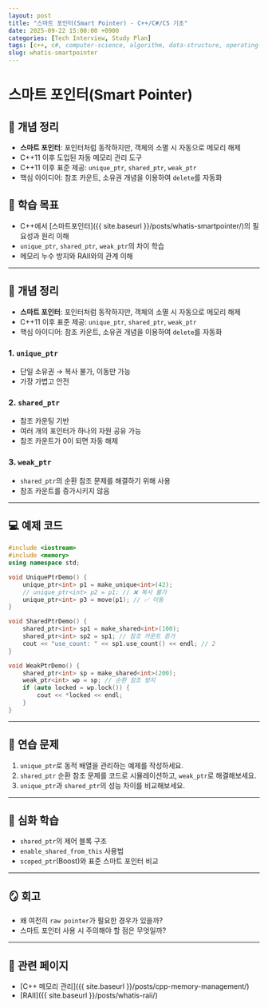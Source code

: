 ```yaml
---
layout: post
title: "스마트 포인터(Smart Pointer) - C++/C#/CS 기초"
date: 2025-09-22 15:00:00 +0900
categories: [Tech Interview, Study Plan]
tags: [c++, c#, computer-science, algorithm, data-structure, operating-system, network, database, design-pattern]
slug: whatis-smartpointer
---
```


# 스마트 포인터(Smart Pointer)

## 📌 개념 정리
- **스마트 포인터**: 포인터처럼 동작하지만, 객체의 소멸 시 자동으로 메모리 해제  
- C++11 이후 도입된 자동 메모리 관리 도구
- C++11 이후 표준 제공: `unique_ptr`, `shared_ptr`, `weak_ptr`  
- 핵심 아이디어: 참조 카운트, 소유권 개념을 이용하여 `delete`를 자동화  

## 📌 학습 목표
- C++에서 [스마트포인터]({{ site.baseurl }}/posts/whatis-smartpointer/)의 필요성과 원리 이해  
- `unique_ptr`, `shared_ptr`, `weak_ptr`의 차이 학습  
- 메모리 누수 방지와 RAII와의 관계 이해  


---

## 📝 개념 정리
- **스마트 포인터**: 포인터처럼 동작하지만, 객체의 소멸 시 자동으로 메모리 해제  
- C++11 이후 표준 제공: `unique_ptr`, `shared_ptr`, `weak_ptr`  
- 핵심 아이디어: 참조 카운트, 소유권 개념을 이용하여 `delete`를 자동화  

### 1. `unique_ptr`
- 단일 소유권 → 복사 불가, 이동만 가능  
- 가장 가볍고 안전  

### 2. `shared_ptr`
- 참조 카운팅 기반  
- 여러 개의 포인터가 하나의 자원 공유 가능  
- 참조 카운트가 0이 되면 자동 해제  

### 3. `weak_ptr`
- `shared_ptr`의 순환 참조 문제를 해결하기 위해 사용  
- 참조 카운트를 증가시키지 않음  

---

## 💻 예제 코드
```cpp
#include <iostream>
#include <memory>
using namespace std;

void UniquePtrDemo() {
    unique_ptr<int> p1 = make_unique<int>(42);
    // unique_ptr<int> p2 = p1; // ❌ 복사 불가
    unique_ptr<int> p3 = move(p1); // ✅ 이동
}

void SharedPtrDemo() {
    shared_ptr<int> sp1 = make_shared<int>(100);
    shared_ptr<int> sp2 = sp1; // 참조 카운트 증가
    cout << "use_count: " << sp1.use_count() << endl; // 2
}

void WeakPtrDemo() {
    shared_ptr<int> sp = make_shared<int>(200);
    weak_ptr<int> wp = sp; // 순환 참조 방지
    if (auto locked = wp.lock()) {
        cout << *locked << endl;
    }
}
```

---

## 🎯 연습 문제
1. `unique_ptr`로 동적 배열을 관리하는 예제를 작성하세요.  
2. `shared_ptr` 순환 참조 문제를 코드로 시뮬레이션하고, `weak_ptr`로 해결해보세요.  
3. `unique_ptr`과 `shared_ptr`의 성능 차이를 비교해보세요.  

---

## 🔎 심화 학습
- `shared_ptr`의 제어 블록 구조  
- `enable_shared_from_this` 사용법  
- `scoped_ptr`(Boost)와 표준 스마트 포인터 비교  

---

## 🪞 회고
- 왜 여전히 `raw pointer`가 필요한 경우가 있을까?  
- 스마트 포인터 사용 시 주의해야 할 점은 무엇일까?  

---

## 🔗 관련 페이지
- [C++ 메모리 관리]({{ site.baseurl }}/posts/cpp-memory-management/)  
- [RAII]({{ site.baseurl }}/posts/whatis-raii/)  